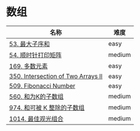 # 数组

**名称**|**难度**
--------|--------
[53. 最大子序和](../problems/53.%20最大子序和)|easy
[54. 顺时针打印矩阵](../problems/54.%20顺时针打印矩阵)|medium
[169. 多数元素](../problems/169.%20多数元素)|easy
[350. Intersection of Two Arrays II](../problems/350.%20Intersection%20of%20Two%20Arrays%20II)|easy
[509. Fibonacci Number](../problems/509.%20Fibonacci%20Number)|easy
[560. 和为K的子数组](../problems/560.%20和为K的子数组)|medium
[974. 和可被 K 整除的子数组](../problems/974.%20和可被%20K%20整除的子数组)|medium
[1014. 最佳观光组合](../problems/1014.%20最佳观光组合)|medium
